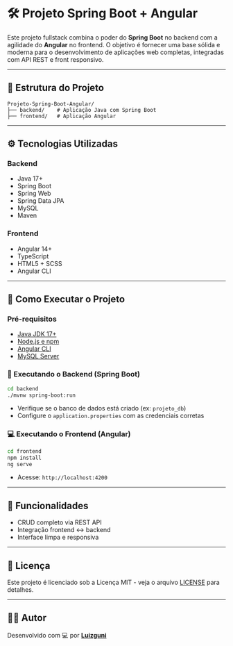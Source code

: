 # 🛠 Projeto Spring Boot + Angular

Este projeto fullstack combina o poder do **Spring Boot** no backend com a agilidade do **Angular** no frontend. O objetivo é fornecer uma base sólida e moderna para o desenvolvimento de aplicações web completas, integradas com API REST e front responsivo.

---

## 📁 Estrutura do Projeto

```
Projeto-Spring-Boot-Angular/
├── backend/    # Aplicação Java com Spring Boot
├── frontend/   # Aplicação Angular
```

---

## ⚙️ Tecnologias Utilizadas

### Backend
- Java 17+
- Spring Boot
- Spring Web
- Spring Data JPA
- MySQL
- Maven

### Frontend
- Angular 14+
- TypeScript
- HTML5 + SCSS
- Angular CLI

---

## 🚀 Como Executar o Projeto

### Pré-requisitos

- [Java JDK 17+](https://www.oracle.com/java/technologies/javase/jdk17-archive-downloads.html)
- [Node.js e npm](https://nodejs.org/)
- [Angular CLI](https://angular.io/cli)
- [MySQL Server](https://dev.mysql.com/downloads/mysql/)

### 🔧 Executando o Backend (Spring Boot)

```bash
cd backend
./mvnw spring-boot:run
```

- Verifique se o banco de dados está criado (ex: `projeto_db`)
- Configure o `application.properties` com as credenciais corretas

### 💻 Executando o Frontend (Angular)

```bash
cd frontend
npm install
ng serve
```

- Acesse: `http://localhost:4200`

---

## 📌 Funcionalidades

- CRUD completo via REST API
- Integração frontend ↔ backend
- Interface limpa e responsiva

---

## 📝 Licença

Este projeto é licenciado sob a Licença MIT - veja o arquivo [LICENSE](LICENSE) para detalhes.

---

## 👨‍💻 Autor

Desenvolvido com 💻 por **[Luizguni](https://github.com/Luizguni)**
